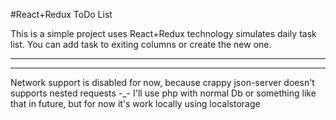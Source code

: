 #React+Redux ToDo List

This is a simple project uses React+Redux technology simulates daily task list. 
You can add task to exiting columns or create the new one. 


---
---

Network support is disabled for now, because crappy json-server doesn't supports nested requests -_-
I'll use php with normal Db or something like that in future, but for now it's work locally using localstorage